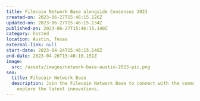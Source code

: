 ```yaml
---
title: Filecoin Network Base alongside Consensus 2023
created-on: 2023-06-27T15:46:15.126Z
updated-on: 2023-06-27T15:46:15.134Z
published-on: 2023-06-27T15:46:15.140Z
category: hosted
location: Austin, Texas
external-link: null
start-date: 2023-04-24T15:46:15.146Z
end-date: 2023-04-26T15:46:15.151Z
image:
  src: /assets/images/network-base-austin-2023-pic.png
seo:
  title: Filecoin Network Base
  description: Join the Filecoin Network Base to connect with the community and
    explore the latest innovations.
---
```

